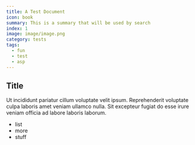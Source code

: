 ```yaml
---
title: A Test Document
icon: book
summary: This is a summary that will be used by search
index: 1
image: image/image.png
category: tests
tags:
  - fun
  - test
  - asp
---
```


## Title

Ut incididunt pariatur cillum voluptate velit ipsum. Reprehenderit voluptate culpa laboris amet veniam ullamco nulla. Sit excepteur fugiat do esse irure veniam officia ad labore laboris laborum.

 - list
 - more
 - stuff